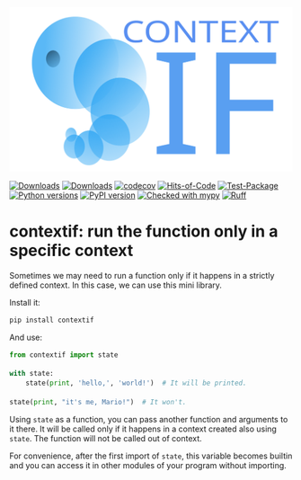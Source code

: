 ![logo](https://raw.githubusercontent.com/pomponchik/contextif/develop/docs/assets/logo_3.svg)

[![Downloads](https://static.pepy.tech/badge/contextif/month)](https://pepy.tech/project/contextif)
[![Downloads](https://static.pepy.tech/badge/contextif)](https://pepy.tech/project/contextif)
[![codecov](https://codecov.io/gh/pomponchik/contextif/graph/badge.svg?token=krgDghlvu7)](https://codecov.io/gh/pomponchik/contextif)
[![Hits-of-Code](https://hitsofcode.com/github/pomponchik/contextif?branch=main)](https://hitsofcode.com/github/pomponchik/contextif/view?branch=main)
[![Test-Package](https://github.com/pomponchik/contextif/actions/workflows/tests_and_coverage.yml/badge.svg)](https://github.com/pomponchik/contextif/actions/workflows/tests_and_coverage.yml)
[![Python versions](https://img.shields.io/pypi/pyversions/contextif.svg)](https://pypi.python.org/pypi/contextif)
[![PyPI version](https://badge.fury.io/py/contextif.svg)](https://badge.fury.io/py/contextif)
[![Checked with mypy](http://www.mypy-lang.org/static/mypy_badge.svg)](http://mypy-lang.org/)
[![Ruff](https://img.shields.io/endpoint?url=https://raw.githubusercontent.com/astral-sh/ruff/main/assets/badge/v2.json)](https://github.com/astral-sh/ruff)

# contextif: run the function only in a specific context

Sometimes we may need to run a function only if it happens in a strictly defined context. In this case, we can use this mini library.

Install it:

```bash
pip install contextif
```

And use:

```python
from contextif import state

with state:
    state(print, 'hello,', 'world!')  # It will be printed.

state(print, "it's me, Mario!")  # It won't.
```

Using `state` as a function, you can pass another function and arguments to it there. It will be called only if it happens in a context created also using `state`. The function will not be called out of context.

For convenience, after the first import of `state`, this variable becomes builtin and you can access it in other modules of your program without importing.
